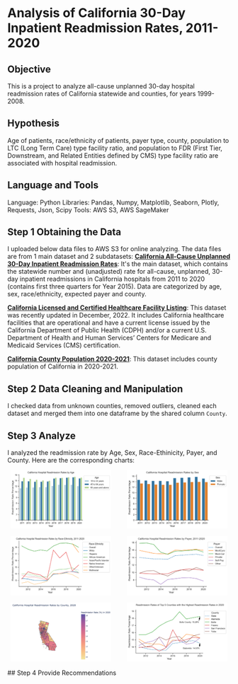 # Analysis of California 30-Day Inpatient Readmission Rates, 2011-2020
## Objective
This is a project to analyze all-cause unplanned 30-day hospital readmission rates of California statewide and counties, for years 1999-2008.

## Hypothesis
Age of patients, race/ethnicity of patients, payer type, county, population to LTC (Long Term Care) type facility ratio, and population to FDR (First Tier, Downstream, and Related Entities defined by CMS) type facility ratio are associated with hospital readmission.

## Language and Tools
Language: Python
Libraries: Pandas, Numpy, Matplotlib, Seaborn, Plotly, Requests, Json, Scipy
Tools: AWS S3, AWS SageMaker

## Step 1 Obtaining the Data
I uploaded below data files to AWS S3 for online analyzing. The data files are from 1 main dataset and 2 subdatasets:
[**California All-Cause Unplanned 30-Day Inpatient Readmission Rates**](https://data.chhs.ca.gov/dataset/all-cause-unplanned-30-day-hospital-readmission-rate-california): It's the main dataset, which contains the statewide number and (unadjusted) rate for all-cause, unplanned, 30-day inpatient readmissions in California hospitals from 2011 to 2020 (contains first three quarters for Year 2015). Data are categorized by age, sex, race/ethnicity, expected payer and county.

[**California Licensed and Certified Healthcare Facility Listing**](https://data.chhs.ca.gov/dataset/healthcare-facility-locations): This dataset was recently updated in December, 2022. It includes California healthcare facilities that are operational and have a current license issued by the California Department of Public Health (CDPH) and/or a current U.S. Department of Health and Human Services’ Centers for Medicare and Medicaid Services (CMS) certification.

[**California County Population 2020-2021**](https://www.census.gov/data/tables/time-series/demo/popest/2020s-counties-detail.html): This dataset includes county population of California in 2020-2021.

## Step 2 Data Cleaning and Manipulation
I checked data from unknown counties, removed outliers, cleaned each dataset and merged them into one dataframe by the shared column `County`.

## Step 3 Analyze
I analyzed the readmission rate by Age, Sex, Race-Ethinicity, Payer, and County. Here are the corresponding charts:
<p align="center">
  <img alt="By Age" src="images/by-age.png" width="45%">
&nbsp; &nbsp; &nbsp; &nbsp;
  <img alt="By Sex" src="images/by-sex.png" width="45%">
</p>
<p align="center">
  <img alt="By Race" src="images/by-race.png" width="45%">
&nbsp; &nbsp; &nbsp; &nbsp;
  <img alt="By Payer" src="images/by-payer.png" width="45%">
</p>
<p align="center">
  <img alt="By County" src="images/ca-county-map.png" width="45%">
&nbsp; &nbsp; &nbsp; &nbsp;
  <img alt="By County Overtime" src="images/by-county-overtime.png" width="45%">
</p>
## Step 4 Provide Recommendations
